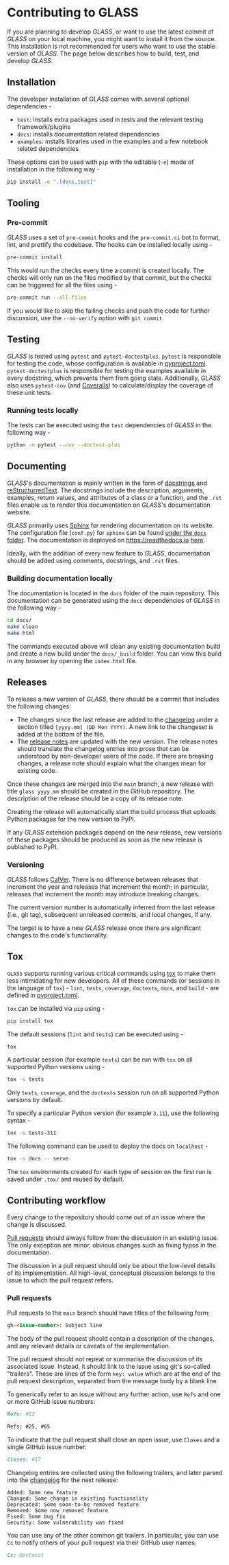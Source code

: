 # Contributing to GLASS

If you are planning to develop _GLASS_, or want to use the latest commit of
_GLASS_ on your local machine, you might want to install it from the source.
This installation is not recommended for users who want to use the stable
version of _GLASS_. The page below describes how to build, test, and develop
_GLASS_.

## Installation

The developer installation of _GLASS_ comes with several optional dependencies -

- `test`: installs extra packages used in tests and the relevant testing
  framework/plugins
- `docs`: installs documentation related dependencies
- `examples`: installs libraries used in the examples and a few notebook related
  dependencies

These options can be used with `pip` with the editable (`-e`) mode of
installation in the following way -

```bash
pip install -e ".[docs,test]"
```

## Tooling

### Pre-commit

_GLASS_ uses a set of `pre-commit` hooks and the `pre-commit.ci` bot to format,
lint, and prettify the codebase. The hooks can be installed locally using -

```bash
pre-commit install
```

This would run the checks every time a commit is created locally. The checks
will only run on the files modified by that commit, but the checks can be
triggered for all the files using -

```bash
pre-commit run --all-files
```

If you would like to skip the failing checks and push the code for further
discussion, use the `--no-verify` option with `git commit`.

## Testing

_GLASS_ is tested using `pytest` and `pytest-doctestplus`. `pytest` is
responsible for testing the code, whose configuration is available in
[pyproject.toml](https://github.com/glass-dev/glass/blob/main/pyproject.toml).
`pytest-doctestplus` is responsible for testing the examples available in every
docstring, which prevents them from going stale. Additionally, _GLASS_ also uses
`pytest-cov` (and [Coveralls](https://coveralls.io)) to calculate/display the
coverage of these unit tests.

### Running tests locally

The tests can be executed using the `test` dependencies of _GLASS_ in the
following way -

```bash
python -m pytest --cov --doctest-plus
```

## Documenting

_GLASS_'s documentation is mainly written in the form of
[docstrings](https://peps.python.org/pep-0257) and
[reStructurredText](https://docutils.sourceforge.io/docs/user/rst/quickref.html).
The docstrings include the description, arguments, examples, return values, and
attributes of a class or a function, and the `.rst` files enable us to render
this documentation on _GLASS_'s documentation website.

_GLASS_ primarily uses [Sphinx](https://www.sphinx-doc.org/en/master/) for
rendering documentation on its website. The configuration file (`conf.py`) for
`sphinx` can be found
[under the `docs` folder](https://github.com/glass-dev/glass/blob/main/docs/conf.py).
The documentation is deployed on <https://readthedocs.io>
[here](https://glass.readthedocs.io/latest/).

Ideally, with the addition of every new feature to _GLASS_, documentation should
be added using comments, docstrings, and `.rst` files.

### Building documentation locally

The documentation is located in the `docs` folder of the main repository. This
documentation can be generated using the `docs` dependencies of _GLASS_ in the
following way -

```bash
cd docs/
make clean
make html
```

The commands executed above will clean any existing documentation build and
create a new build under the `docs/_build` folder. You can view this build in
any browser by opening the `index.html` file.

## Releases

To release a new version of _GLASS_, there should be a commit that includes the
following changes:

- The changes since the last release are added to the [changelog](CHANGELOG.md)
  under a section titled `[yyyy.mm] (DD Mon YYYY)`. A new link to the changeset
  is added at the bottom of the file.
- The [release notes](docs/manual/releases.rst) are updated with the new
  version. The release notes should translate the changelog entries into prose
  that can be understood by non-developer users of the code. If there are
  breaking changes, a release note should explain what the changes mean for
  existing code.

Once these changes are merged into the `main` branch, a new release with title
`glass yyyy.mm` should be created in the GitHub repository. The description of
the release should be a copy of its release note.

Creating the release will automatically start the build process that uploads
Python packages for the new version to PyPI.

If any _GLASS_ extension packages depend on the new release, new versions of
these packages should be produced as soon as the new release is published to
PyPI.

### Versioning

_GLASS_ follows [CalVer](https://calver.org). There is no difference between
releases that increment the year and releases that increment the month; in
particular, releases that increment the month may introduce breaking changes.

The current version number is automatically inferred from the last release
(i.e., git tag), subsequent unreleased commits, and local changes, if any.

The target is to have a new _GLASS_ release once there are significant changes
to the code's functionality.

## Tox

`GLASS` supports running various critical commands using
[tox](https://github.com/tox-dev/tox) to make them less intimidating for new
developers. All of these commands (or sessions in the language of `tox`) -
`lint`, `tests`, `coverage`, `doctests`, `docs`, and `build` - are defined in
[pyproject.toml](https://github.com/glass-dev/glass/blob/main/pyproject.toml).

`tox` can be installed via `pip` using -

```bash
pip install tox
```

The default sessions (`lint` and `tests`) can be executed using -

```bash
tox
```

A particular session (for example `tests`) can be run with `tox` on all
supported Python versions using -

```bash
tox -s tests
```

Only `tests`, `coverage`, and the `doctests` session run on all supported Python
versions by default.

To specify a particular Python version (for example `3.11`), use the following
syntax -

```bash
tox -s tests-311
```

The following command can be used to deploy the docs on `localhost` -

```bash
tox -s docs -- serve
```

The `tox` environments created for each type of session on the first run is
saved under `.tox/` and reused by default.

## Contributing workflow

Every change to the repository should come out of an issue where the change is
discussed.

[Pull requests](#pull-requests) should always follow from the discussion in an
existing issue. The only exception are minor, obvious changes such as fixing
typos in the documentation.

The discussion in a pull request should only be about the low-level details of
its implementation. All high-level, conceptual discussion belongs to the issue
to which the pull request refers.

### Pull requests

Pull requests to the `main` branch should have titles of the following form:

```markdown
gh-<issue-number>: Subject line
```

The body of the pull request should contain a description of the changes, and
any relevant details or caveats of the implementation.

The pull request should not repeat or summarise the discussion of its associated
issue. Instead, it should link to the issue using git's so-called "trailers".
These are lines of the form `key: value` which are at the end of the pull
request description, separated from the message body by a blank line.

To generically refer to an issue without any further action, use `Refs` and one
or more GitHub issue numbers:

```markdown
Refs: #12

Refs: #25, #65
```

To indicate that the pull request shall close an open issue, use `Closes` and a
single GitHub issue number:

```markdown
Closes: #17
```

Changelog entries are collected using the following trailers, and later parsed
into the [changelog](CHANGELOG.md) for the next release:

```Text
Added: Some new feature
Changed: Some change in existing functionality
Deprecated: Some soon-to-be removed feature
Removed: Some now removed feature
Fixed: Some bug fix
Security: Some vulnerability was fixed
```

You can use any of the other common git trailers. In particular, you can use
`Cc` to notify others of your pull request via their GitHub user names:

```markdown
Cc: @octocat
```
